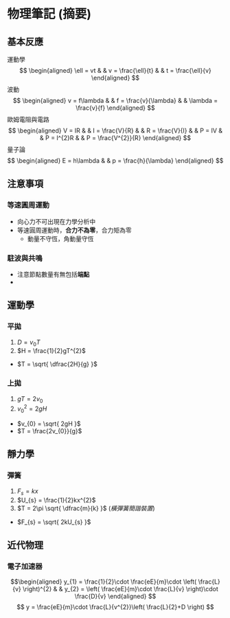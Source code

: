# 物理筆記 (摘要)
## 基本反應
運動學
$$
\begin{aligned} \ell = vt &  & v = \frac{\ell}{t} &  & t = \frac{\ell}{v}
\end{aligned}
$$
波動
$$
\begin{aligned}
v = f\lambda &  & f = \frac{v}{\lambda} &  & \lambda = \frac{v}{f}
\end{aligned}
$$
歐姆電阻與電路
$$
\begin{aligned}
V = IR &  & I = \frac{V}{R} &  & R = \frac{V}{I} &  & P = IV &  & P = I^{2}R &  & P = \frac{V^{2}}{R}
\end{aligned}
$$
量子論
$$
\begin{aligned}
E = h\lambda &  & p = \frac{h}{\lambda}
\end{aligned}
$$
## 注意事項
### 等速圓周運動
- 向心力不可出現在力學分析中
- 等速圓周運動時，**合力不為零**，合力矩為零
	- 動量不守恆，角動量守恆
### 駐波與共鳴
- 注意節點數量有無包括**端點**
- 
## 運動學
### 平拋
1. $D = v_{0}T$
2. $H = \frac{1}{2}gT^{2}$
- $T = \sqrt{ \dfrac{2H}{g} }$
### 上拋
1. $gT = 2v_{0}$
2. ${v_{0}}^{2} = 2gH$
- $v_{0} = \sqrt{ 2gH }$
- $T = \frac{2v_{0}}{g}$


## 靜力學
### 彈簧
1. $F_{s} = kx$
2. $U_{s} = \frac{1}{2}kx^{2}$
3. $T = 2\pi \sqrt{ \dfrac{m}{k} }$ (*橫彈簧簡諧裝置*)
- $F_{s} = \sqrt{ 2kU_{s} }$

## 近代物理
### 電子加速器
$$\begin{aligned}
y_{1} = \frac{1}{2}\cdot \frac{eE}{m}\cdot \left( \frac{L}{v} \right)^{2} &  & y_{2} = \left( \frac{eE}{m}\cdot \frac{L}{v} \right)\cdot \frac{D}{v}
\end{aligned}
$$
$$
y = \frac{eE}{m}\cdot \frac{L}{v^{2}}\left( \frac{L}{2}+D \right)
$$
